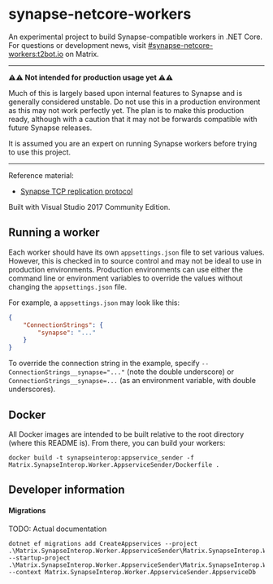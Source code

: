 ﻿# synapse-netcore-workers

An experimental project to build Synapse-compatible workers in .NET Core. For questions or development news, visit 
[#synapse-netcore-workers:t2bot.io](https://matrix.to/#/#synapse-netcore-workers:t2bot.io) on Matrix.

----

**⚠️⚠️ Not intended for production usage yet ⚠️⚠️** 

Much of this is largely based upon internal features to Synapse and is generally considered unstable. Do not use this in a
production environment as this may not work perfectly yet. The plan is to make this production ready, although with a caution
that it may not be forwards compatible with future Synapse releases.

It is assumed you are an expert on running Synapse workers before trying to use this project.

----

Reference material:
* [Synapse TCP replication protocol](https://github.com/matrix-org/synapse/blob/master/docs/tcp_replication.rst)

Built with Visual Studio 2017 Community Edition.


## Running a worker

Each worker should have its own `appsettings.json` file to set various values. However, this is checked in to source control
and may not be ideal to use in production environments. Production environments can use either the command line or environment
variables to override the values without changing the `appsettings.json` file.

For example, a `appsettings.json` may look like this:
```json
{
	"ConnectionStrings": {
		"synapse": "..."
	}
}
```

To override the connection string in the example, specify `--ConnectionStrings__synapse="..."` (note the double underscore) or 
`ConnectionStrings__synapse=...` (as an environment variable, with double underscores).


## Docker

All Docker images are intended to be built relative to the root directory (where this README is). From there, you can build
your workers:

```
docker build -t synapseinterop:appservice_sender -f Matrix.SynapseInterop.Worker.AppserviceSender/Dockerfile .
```


## Developer information

#### Migrations

TODO: Actual documentation

```
dotnet ef migrations add CreateAppservices --project .\Matrix.SynapseInterop.Worker.AppserviceSender\Matrix.SynapseInterop.Worker.AppserviceSender.csproj --startup-project .\Matrix.SynapseInterop.Worker.AppserviceSender\Matrix.SynapseInterop.Worker.AppserviceSender.csproj --context Matrix.SynapseInterop.Worker.AppserviceSender.AppserviceDb
```
